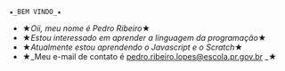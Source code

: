     ★_BEM VINDO_★
- ★_Oii, meu nome é Pedro Ribeiro_★
- ★_Estou interessado em aprender a linguagem da programação_★
- ★_Atualmente estou aprendendo o Javascript e o Scratch_★ 
- ★_Meu e-mail de contato é pedro.ribeiro.lopes@escola.pr.gov.br _★

